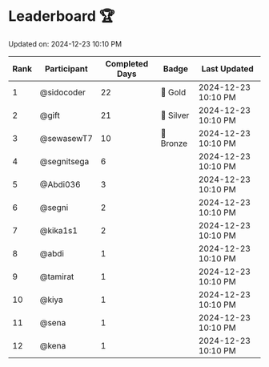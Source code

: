 # Leaderboard 🏆

Updated on: 2024-12-23 10:10 PM

| Rank | Participant       | Completed Days | Badge      | Last Updated         |
|------|-------------------|----------------|------------|----------------------|
| 1    | @sidocoder        | 22             | 🏅 Gold     | 2024-12-23 10:10 PM |
| 2    | @gift             | 21             | 🥈 Silver   | 2024-12-23 10:10 PM |
| 3    | @sewasewT7        | 10             | 🥉 Bronze   | 2024-12-23 10:10 PM |
| 4    | @segnitsega       | 6              |            | 2024-12-23 10:10 PM |
| 5    | @Abdi036          | 3              |            | 2024-12-23 10:10 PM |
| 6    | @segni            | 2              |            | 2024-12-23 10:10 PM |
| 7    | @kika1s1          | 2              |            | 2024-12-23 10:10 PM |
| 8    | @abdi             | 1              |            | 2024-12-23 10:10 PM |
| 9    | @tamirat          | 1              |            | 2024-12-23 10:10 PM |
| 10   | @kiya             | 1              |            | 2024-12-23 10:10 PM |
| 11   | @sena             | 1              |            | 2024-12-23 10:10 PM |
| 12   | @kena             | 1              |            | 2024-12-23 10:10 PM |
